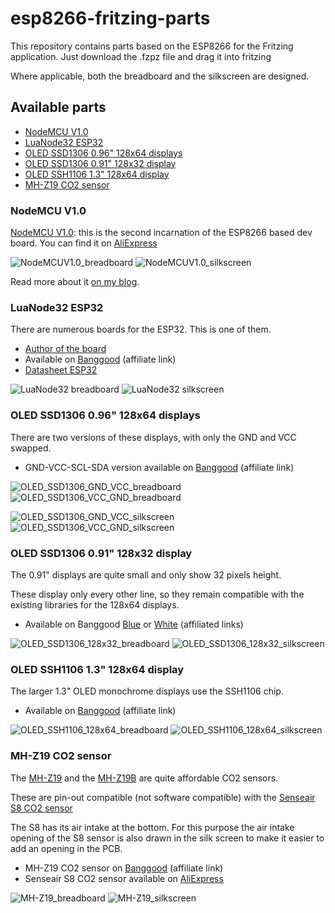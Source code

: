 # esp8266-fritzing-parts

This repository contains parts based on the ESP8266 for the Fritzing application. Just download the .fzpz file and drag it into fritzing

Where applicable, both the breadboard and the silkscreen are designed.

## Available parts
   * [NodeMCU V1.0](#nodemcu-v10)
   * [LuaNode32 ESP32](#luanode32-esp32)
   * [OLED SSD1306 0.96" 128x64 displays](#oled-ssd1306-096-128x64-displays)
   * [OLED SSD1306 0.91" 128x32 display](#oled-ssd1306-091-128x32-display)
   * [OLED SSH1106 1.3" 128x64 display](#oled-ssh1106-13-128x64-display)
   * [MH-Z19 CO2 sensor](#mh-z19-co2-sensor)

### NodeMCU V1.0
[NodeMCU V1.0](https://github.com/squix78/esp8266-fritzing-parts/blob/master/nodemcu-v1.0/NodeMCUV1.0.fzpz): this is the second incarnation of the ESP8266 based dev board. You can find it on [AliExpress]( http://s.click.aliexpress.com/e/QbUnuvrVV) 

![NodeMCUV1.0_breadboard](/nodemcu-v1.0/NodeMCUV1.0.png)
![NodeMCUV1.0_silkscreen](/nodemcu-v1.0/NodeMCU_v1.0_silkscreen.png)

Read more about it [on my blog](http://blog.squix.ch/2015/05/esp8266-nodemcu-v10-part-created-for.html).

### LuaNode32 ESP32
There are numerous boards for the ESP32.
This is one of them.

   * [Author of the board](https://github.com/Nicholas3388/LuaNode)
   * Available on [Banggood](https://www.banggood.com/ESP32-Development-Board-WiFiBluetooth-Ultra-Low-Power-Consumption-Dual-Cores-ESP-32-ESP-32S-Board-p-1109512.html?p=1712161907732201507C) (affiliate link)
   * [Datasheet ESP32](http://espressif.com/sites/default/files/documentation/esp-wroom-32_datasheet_en.pdf)

![LuaNode32 breadboard](/LuaNode32_ESP32/LuaNode32_ESP32_Breadboard_screenshot.png)
![LuaNode32 silkscreen](/LuaNode32_ESP32/LuaNode32_ESP32_PCB_screenshot.png)

   

### OLED SSD1306 0.96" 128x64 displays
There are two versions of these displays, with only the GND and VCC swapped.

   * GND-VCC-SCL-SDA version available on [Banggood](https://www.banggood.com/5Pcs-0_96-Inch-4Pin-White-IIC-I2C-OLED-Display-Module-For-Arduino-p-971295.html?p=1712161907732201507C) (affiliate link)

![OLED_SSD1306_GND_VCC_breadboard](/OLED_SSD1306_I2C_128x64/0.96_inch_SSD1306_OLED_128x64__GND_VCC_breadboard.png) ![OLED_SSD1306_VCC_GND_breadboard](/OLED_SSD1306_I2C_128x64/0.96_inch_SSD1306_OLED_128x64__VCC_GND_breadboard.png)

![OLED_SSD1306_GND_VCC_silkscreen](OLED_SSD1306_I2C_128x64/0.96_inch_SSD1306_OLED_128x64__GND_VCC_silkscreen.png) ![OLED_SSD1306_VCC_GND_silkscreen](OLED_SSD1306_I2C_128x64/0.96_inch_SSD1306_OLED_128x64__VCC_GND_silkscreen.png) 

### OLED SSD1306 0.91" 128x32 display
The 0.91" displays are quite small and only show 32 pixels height.

These display only every other line, so they remain compatible with the existing libraries for the 128x64 displays.

   * Available on Banggood [Blue](https://www.banggood.com/0_91-Inch-128x32-IIC-I2C-Blue-OLED-LCD-Display-DIY-Oled-Module-SSD1306-Driver-IC-DC-3_3V-5V-p-1140506.html?p=1712161907732201507C) or [White](https://www.banggood.com/0_91-Inch-OLED-Display-Module-12832-LCD-Screen-IIC-I2C-Serial-Port-For-Arduino-p-1145084.html?p=1712161907732201507C) (affiliated links)

![OLED_SSD1306_128x32_breadboard](/OLED_SSD1306_I2C_128x32/0.91_inch_SSD1306_OLED_128x32_Breadboard.png)
![OLED_SSD1306_128x32_silkscreen](/OLED_SSD1306_I2C_128x32/0.91_inch_SSD1306_OLED_128x32_silkscreen.png)

### OLED SSH1106 1.3" 128x64 display
The larger 1.3" OLED monochrome displays use the SSH1106 chip.

   * Available on [Banggood](https://www.banggood.com/1_3-Inch-4Pin-White-OLED-LCD-Display-12864-IIC-I2C-Interface-Module-For-Arduino-p-1067874.html?p=1712161907732201507C) (affiliate link)

![OLED_SSH1106_128x64_breadboard](/OLED_SSH1106_I2C_128x64/1.3_inch_SSH1106_OLED_128x64_Breadboard.png) ![OLED_SSH1106_128x64_silkscreen](/OLED_SSH1106_I2C_128x64/1.3_inch_SSH1106_OLED_128x64_silkscreen.png)

### MH-Z19 CO2 sensor
The [MH-Z19](http://www.winsen-sensor.com/products/ndir-co2-sensor/mh-z19.html) and the [MH-Z19B](http://www.winsen-sensor.com/products/ndir-co2-sensor/mh-z19b.html) are quite affordable CO2 sensors.

These are pin-out compatible (not software compatible) with the [Senseair S8 CO2 sensor](http://www.senseair.com/products/oem-modules/senseair-s8/) 

The S8 has its air intake at the bottom. 
For this purpose the air intake opening of the S8 sensor is also drawn in the silk screen to make it easier to add an opening in the PCB.

   * MH-Z19 CO2 sensor on [Banggood](https://www.banggood.com/MH-Z19-0-5000PPM-Infrared-CO2-Sensor-For-CO2-Indoor-Air-Quality-Monitor-UARTPWM-p-1094463.html?p=1712161907732201507C) (affiliate link)
   * Senseair S8 CO2 sensor available on [AliExpress](https://www.aliexpress.com/wholesale?catId=0&initiative_id=SB_20170920113528&SearchText=senseair+s8)
   
![MH-Z19_breadboard](MH-Z19_CO2/MH-Z19_CO2_breadboard.png) ![MH-Z19_silkscreen](MH-Z19_CO2/MH-Z19_CO2_silkscreen.png)
